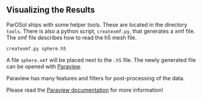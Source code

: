 ## Visualizing the Results ##

ParOSol ships with some helper tools. These are located in the directory `tools`.
There is also a python script, `createxmf.py`, that generates a xmf file. The xmf
file describes how to read the h5 mesh file.

    createxmf.py sphere.h5

A file `sphere.xmf` will be placed next to the `.h5` file.
The newly generated file can be opened with [Paraview](http://paraview.org).

Paraview has many features and filters for post-processing of the data.

Please read the [Paraview documentation](https://www.paraview.org/documentation/) for more information!

